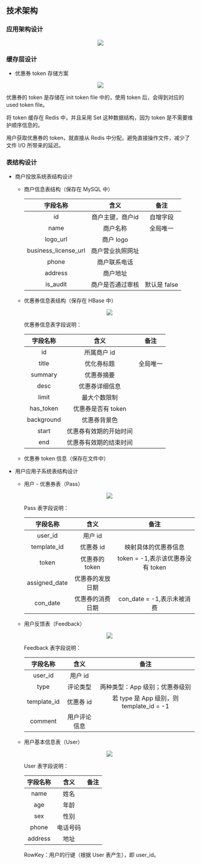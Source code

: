 ## 技术架构

### 应用架构设计

<div align="center"><img src="https://gitee.com/duhouan/ImagePro/raw/master/mcard/m_8.png"/></div>

### 缓存层设计

- 优惠券 token 存储方案

<div align="center"><img src="https://gitee.com/duhouan/ImagePro/raw/master/mcard/m_9.png"/></div>

优惠券的 token 是存储在 init token file 中的，使用 token 后，会得到对应的 used token file。

将 token 缓存在 Redis 中，并且采用 Set 这种数据结构，因为 token 是不需要维护顺序信息的。

用户获取优惠券的 token，就直接从 Redis 中分配，避免直接操作文件，减少了文件 I/O 所带来的延迟。

### 表结构设计

- 商户投放系统表结构设计

  * 商户信息表结构（保存在 MySQL 中）

    |       字段名称       |       含义       |   备注   |
    | :------------------: | :--------------: | :------: |
    | id | 商户主键，商户id | 自增字段 |
    |         name         |     商户名称     | 全局唯一 |
    |       logo_url       |    商户 logo     |          |
    | business_license_url | 商户营业执照网址 |          |
    |        phone         |   商户联系电话   |          |
    |       address        |     商户地址     |          |
    | is_audit | 商户是否通过审核 | 默认是 false |

  * 优惠券信息表结构（保存在 HBase 中）

    <div align="center"><img src="https://gitee.com/duhouan/ImagePro/raw/master/mcard/m_10.png"/></div>

    优惠券信息表字段说明：

    |  字段名称  |          含义          |   备注   |
    | :--------: | :--------------------: | :------: |
    |     id     |      所属商户 id       |          |
    |   title    |       优化券标题       | 全局唯一 |
    |  summary   |       优惠券摘要       |          |
    |    desc    |     优惠券详细信息     |          |
    |   limit    |      最大个数限制      |          |
    | has_token  |   优惠券是否有 token   |          |
    | background |      优惠券背景色      |          |
    |   start    | 优惠券有效期的开始时间 |          |
    |    end     | 优惠券有效期的结束时间 |          |

  * 优惠券 token 信息（保存在文件中）

- 用户应用子系统表结构设计

  * 用户 - 优惠券表（Pass）

    <div align="center"><img src="https://gitee.com/duhouan/ImagePro/raw/master/mcard/m_11.png"/></div>

    Pass 表字段说明：

    |   字段名称    |       含义       |               备注                |
    | :-----------: | :--------------: | :-------------------------------: |
    |    user_id    |     用户 id      |                                   |
    |  template_id  |    优惠券 id     |       映射具体的优惠券信息        |
    |     token     |  优惠券的 token  | token = -1,表示该优惠券没有 token |
    | assigned_date | 优惠券的发放日期 |                                   |
    |   con_date    | 优惠券的消费日期 |    con_date = -1,表示未被消费     |


  * 用户反馈表（Feedback）

    <div align="center"><img src="https://gitee.com/duhouan/ImagePro/raw/master/mcard/m_12.png"/></div>

    Feedback 表字段说明：

    |  字段名称   |     含义     |                   备注                   |
    | :---------: | :----------: | :--------------------------------------: |
    |   user_id   |   用户 id    |                                          |
    |    type     |   评论类型   |      两种类型：App 级别；优惠券级别      |
    | template_id |  优惠券 id   | 若 type 是 App 级别，则 template_id = -1 |
    |   comment   | 用户评论信息 |                                          |

  * 用户基本信息表（User）

    <div align="center"><img src="https://gitee.com/duhouan/ImagePro/raw/master/mcard/m_13.png"/></div>

    User 表字段说明：

    | 字段名称 |   含义   | 备注 |
    | :------: | :------: | :--: |
    |   name   |   姓名   |      |
    |   age    |   年龄   |      |
    |   sex    |   性别   |      |
    |  phone   | 电话号码 |      |
    | address  |   地址   |      |

    RowKey：用户的行键（根据 User 表产生），即 user_id。
